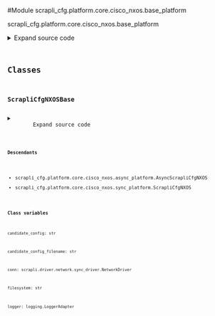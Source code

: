 <link rel="preload stylesheet" as="style" href="https://cdnjs.cloudflare.com/ajax/libs/10up-sanitize.css/11.0.1/sanitize.min.css" integrity="sha256-PK9q560IAAa6WVRRh76LtCaI8pjTJ2z11v0miyNNjrs=" crossorigin>
<link rel="preload stylesheet" as="style" href="https://cdnjs.cloudflare.com/ajax/libs/10up-sanitize.css/11.0.1/typography.min.css" integrity="sha256-7l/o7C8jubJiy74VsKTidCy1yBkRtiUGbVkYBylBqUg=" crossorigin>
<link rel="stylesheet preload" as="style" href="https://cdnjs.cloudflare.com/ajax/libs/highlight.js/10.1.1/styles/github.min.css" crossorigin>
<script defer src="https://cdnjs.cloudflare.com/ajax/libs/highlight.js/10.1.1/highlight.min.js" integrity="sha256-Uv3H6lx7dJmRfRvH8TH6kJD1TSK1aFcwgx+mdg3epi8=" crossorigin></script>
<script>window.addEventListener('DOMContentLoaded', () => hljs.initHighlighting())</script>















#Module scrapli_cfg.platform.core.cisco_nxos.base_platform

scrapli_cfg.platform.core.cisco_nxos.base_platform

<details class="source">
    <summary>
        <span>Expand source code</span>
    </summary>
    <pre>
        <code class="python">
"""scrapli_cfg.platform.core.cisco_nxos.base_platform"""
import re
from datetime import datetime
from logging import LoggerAdapter
from typing import List, Tuple

from scrapli.driver.network.sync_driver import NetworkDriver
from scrapli_cfg.exceptions import (
    FailedToFetchSpaceAvailable,
    GetConfigError,
    InsufficientSpaceAvailable,
)
from scrapli_cfg.platform.core.cisco_nxos.patterns import (
    BYTES_FREE,
    CHECKPOINT_LINE,
    OUTPUT_HEADER_PATTERN,
    VERSION_PATTERN,
)
from scrapli_cfg.response import ScrapliCfgResponse

CONFIG_SOURCES = [
    "running",
    "startup",
]


class ScrapliCfgNXOSBase:
    logger: LoggerAdapter
    candidate_config: str
    candidate_config_filename: str
    _replace: bool
    filesystem: str
    _filesystem_space_available_buffer_perc: int
    conn: NetworkDriver

    def _post_get_filesystem_space_available(self, output: str) -> int:
        """
        Handle post "get_filesystem_space_available" operations for parity between sync and async

        Args:
            output: output that was fetched from the device

        Returns:
            int: bytes of space available on filesystem

        Raises:
            FailedToFetchSpaceAvailable: if could not determine space available... duh :)

        """
        self.logger.info("determining space available from device output")

        bytes_available_match = re.search(pattern=BYTES_FREE, string=output)
        if not bytes_available_match:
            msg = "could not determine space available on filesystem"
            self.logger.critical(msg)
            raise FailedToFetchSpaceAvailable(msg)

        return int(bytes_available_match.groupdict()["bytes_available"])

    def _space_available(self, filesystem_bytes_available: int) -> None:
        """
        Space available operations for parity between sync and async

        It seems that the length of the config is near enough 1:1 to the size it takes up
        on the disk... so roll w/ that plus a bit of buffer based on the available buffer perc

        Args:
            filesystem_bytes_available: bytes available on filesystem

        Returns:
            None

        Raises:
            InsufficientSpaceAvailable: if... insufficient space available....

        """
        if filesystem_bytes_available < (
            len(self.candidate_config) / (self._filesystem_space_available_buffer_perc / 100)
        ) + len(self.candidate_config):
            # filesystem has less than candidate config file size + 10% (by default) space, bail out
            msg = (
                f"insufficient space available for candidate config + "
                f"{self._filesystem_space_available_buffer_perc}% (buffer)"
            )
            self.logger.critical(msg)
            raise InsufficientSpaceAvailable(msg)

    @staticmethod
    def _parse_version(device_output: str) -> str:
        """
        Parse version string out of device output

        Args:
            device_output: output from show version command

        Returns:
            str: device version string

        Raises:
            N/A

        """
        version_string_search = re.search(pattern=VERSION_PATTERN, string=device_output)

        if not version_string_search:
            return ""

        version_string = version_string_search.group(0) or ""
        return version_string

    def _reset_config_session(self) -> None:
        """
        Reset config session info

        Resets the candidate config and config session name attributes -- when these are "empty" we
        know there is no current config session

        Args:
            N/A

        Returns:
            None

        Raises:
            N/A

        """
        self.logger.debug("resetting candidate config and config session name")
        self.candidate_config = ""
        self.candidate_config_filename = ""

    @staticmethod
    def _get_config_command(source: str) -> str:
        """
        Return command to use to get config based on the provided source

        Args:
            source: name of the config source, generally running|startup

        Returns:
            str: command to use to fetch the requested config

        Raises:
            N/A

        """
        if source == "running":
            return "show running-config"
        return "show startup-config"

    def _get_diff_command(self, source: str) -> str:
        """
        Generate diff command based on source to diff and filesystem/candidate config name

        Args:
            source: config source to gen diff for

        Returns:
            str: command to use to diff the configuration

        Raises:
            N/A

        """
        if self._replace:
            return (
                f"show diff rollback-patch {source}-config file {self.filesystem}"
                f"{self.candidate_config_filename}"
            )
        return ""

    def _prepare_config_payloads(self, config: str) -> str:
        """
        Prepare a configuration so it can be nicely sent to the device via scrapli

        Args:
            config: configuration to prep

        Returns:
            str: string of config lines to write to candidate config file

        Raises:
            N/A

        """
        # with the "normal" method (the way iosxe does this) it seems to want to stop at 250ish
        # lines... so this works but its kinda wonky... the actual lines we want to put in the text
        # file are enclosed in curly braces for tcl-reasons i guess
        tclsh_filesystem = f"/{self.filesystem.strip(':')}/"
        tclsh_start_file = f'set fl [open "{tclsh_filesystem}{self.candidate_config_filename}" wb+]'
        tcl_config = "\n".join(
            [f"puts -nonewline $fl {{{line}\r}}" for line in config.splitlines()]
        )
        tclsh_end_file = "close $fl"
        final_config = "\n".join((tclsh_start_file, tcl_config, tclsh_end_file))

        return final_config

    def _prepare_load_config(self, config: str, replace: bool) -> str:
        """
        Handle pre "load_config" operations for parity between sync and async

        Args:
            config: candidate config to load
            replace: True/False replace the configuration; passed here so it can be set at the class
                level as we need to stay in config mode and we need to know if we are doing a merge
                or a replace when we go to diff things

        Returns:
            str: string of config to write to candidate config file

        Raises:
            N/A

        """
        self.candidate_config = config

        if not self.candidate_config_filename:
            self.candidate_config_filename = f"scrapli_cfg_{round(datetime.now().timestamp())}"
            self.logger.debug(
                f"candidate config file name will be '{self.candidate_config_filename}'"
            )

        config = self._prepare_config_payloads(config=config)
        self._replace = replace

        return config

    def _normalize_source_candidate_configs(self, source_config: str) -> Tuple[str, str]:
        """
        Normalize candidate config and source config so that we can easily diff them

        Args:
            source_config: current config of the source config store

        Returns:
            ScrapliCfgDiff: scrapli cfg diff object

        Raises:
            N/A

        """
        self.logger.debug("normalizing source and candidate configs for diff object")

        source_config = re.sub(pattern=OUTPUT_HEADER_PATTERN, string=source_config, repl="")
        source_config = "\n".join(line for line in source_config.splitlines() if line)
        candidate_config = re.sub(pattern=CHECKPOINT_LINE, string=self.candidate_config, repl="")
        candidate_config = re.sub(pattern=OUTPUT_HEADER_PATTERN, string=candidate_config, repl="")
        candidate_config = "\n".join(line for line in candidate_config.splitlines() if line)

        return source_config, candidate_config

    def _pre_get_checkpoint(self) -> Tuple[ScrapliCfgResponse, List[str]]:
        """
        Handle pre "get_checkpoint" operations for parity between sync and async

        Args:
            N/A

        Returns:
            list: list of commands needed to generate checkpoint and show it

        Raises:
            N/A

        """
        self.logger.info("get_checkpoint requested")

        tmp_timestamp = round(datetime.now().timestamp())
        checkpoint_commands = [
            "terminal dont-ask",
            f"checkpoint file {self.filesystem}scrapli_cfg_tmp_{tmp_timestamp}",
            f"show file {self.filesystem}scrapli_cfg_tmp_{tmp_timestamp}",
            f"delete {self.filesystem}scrapli_cfg_tmp_{tmp_timestamp}",
        ]

        response = ScrapliCfgResponse(
            host=self.conn.host, raise_for_status_exception=GetConfigError
        )

        return response, checkpoint_commands
        </code>
    </pre>
</details>




## Classes

### ScrapliCfgNXOSBase



<details class="source">
    <summary>
        <span>Expand source code</span>
    </summary>
    <pre>
        <code class="python">
class ScrapliCfgNXOSBase:
    logger: LoggerAdapter
    candidate_config: str
    candidate_config_filename: str
    _replace: bool
    filesystem: str
    _filesystem_space_available_buffer_perc: int
    conn: NetworkDriver

    def _post_get_filesystem_space_available(self, output: str) -> int:
        """
        Handle post "get_filesystem_space_available" operations for parity between sync and async

        Args:
            output: output that was fetched from the device

        Returns:
            int: bytes of space available on filesystem

        Raises:
            FailedToFetchSpaceAvailable: if could not determine space available... duh :)

        """
        self.logger.info("determining space available from device output")

        bytes_available_match = re.search(pattern=BYTES_FREE, string=output)
        if not bytes_available_match:
            msg = "could not determine space available on filesystem"
            self.logger.critical(msg)
            raise FailedToFetchSpaceAvailable(msg)

        return int(bytes_available_match.groupdict()["bytes_available"])

    def _space_available(self, filesystem_bytes_available: int) -> None:
        """
        Space available operations for parity between sync and async

        It seems that the length of the config is near enough 1:1 to the size it takes up
        on the disk... so roll w/ that plus a bit of buffer based on the available buffer perc

        Args:
            filesystem_bytes_available: bytes available on filesystem

        Returns:
            None

        Raises:
            InsufficientSpaceAvailable: if... insufficient space available....

        """
        if filesystem_bytes_available < (
            len(self.candidate_config) / (self._filesystem_space_available_buffer_perc / 100)
        ) + len(self.candidate_config):
            # filesystem has less than candidate config file size + 10% (by default) space, bail out
            msg = (
                f"insufficient space available for candidate config + "
                f"{self._filesystem_space_available_buffer_perc}% (buffer)"
            )
            self.logger.critical(msg)
            raise InsufficientSpaceAvailable(msg)

    @staticmethod
    def _parse_version(device_output: str) -> str:
        """
        Parse version string out of device output

        Args:
            device_output: output from show version command

        Returns:
            str: device version string

        Raises:
            N/A

        """
        version_string_search = re.search(pattern=VERSION_PATTERN, string=device_output)

        if not version_string_search:
            return ""

        version_string = version_string_search.group(0) or ""
        return version_string

    def _reset_config_session(self) -> None:
        """
        Reset config session info

        Resets the candidate config and config session name attributes -- when these are "empty" we
        know there is no current config session

        Args:
            N/A

        Returns:
            None

        Raises:
            N/A

        """
        self.logger.debug("resetting candidate config and config session name")
        self.candidate_config = ""
        self.candidate_config_filename = ""

    @staticmethod
    def _get_config_command(source: str) -> str:
        """
        Return command to use to get config based on the provided source

        Args:
            source: name of the config source, generally running|startup

        Returns:
            str: command to use to fetch the requested config

        Raises:
            N/A

        """
        if source == "running":
            return "show running-config"
        return "show startup-config"

    def _get_diff_command(self, source: str) -> str:
        """
        Generate diff command based on source to diff and filesystem/candidate config name

        Args:
            source: config source to gen diff for

        Returns:
            str: command to use to diff the configuration

        Raises:
            N/A

        """
        if self._replace:
            return (
                f"show diff rollback-patch {source}-config file {self.filesystem}"
                f"{self.candidate_config_filename}"
            )
        return ""

    def _prepare_config_payloads(self, config: str) -> str:
        """
        Prepare a configuration so it can be nicely sent to the device via scrapli

        Args:
            config: configuration to prep

        Returns:
            str: string of config lines to write to candidate config file

        Raises:
            N/A

        """
        # with the "normal" method (the way iosxe does this) it seems to want to stop at 250ish
        # lines... so this works but its kinda wonky... the actual lines we want to put in the text
        # file are enclosed in curly braces for tcl-reasons i guess
        tclsh_filesystem = f"/{self.filesystem.strip(':')}/"
        tclsh_start_file = f'set fl [open "{tclsh_filesystem}{self.candidate_config_filename}" wb+]'
        tcl_config = "\n".join(
            [f"puts -nonewline $fl {{{line}\r}}" for line in config.splitlines()]
        )
        tclsh_end_file = "close $fl"
        final_config = "\n".join((tclsh_start_file, tcl_config, tclsh_end_file))

        return final_config

    def _prepare_load_config(self, config: str, replace: bool) -> str:
        """
        Handle pre "load_config" operations for parity between sync and async

        Args:
            config: candidate config to load
            replace: True/False replace the configuration; passed here so it can be set at the class
                level as we need to stay in config mode and we need to know if we are doing a merge
                or a replace when we go to diff things

        Returns:
            str: string of config to write to candidate config file

        Raises:
            N/A

        """
        self.candidate_config = config

        if not self.candidate_config_filename:
            self.candidate_config_filename = f"scrapli_cfg_{round(datetime.now().timestamp())}"
            self.logger.debug(
                f"candidate config file name will be '{self.candidate_config_filename}'"
            )

        config = self._prepare_config_payloads(config=config)
        self._replace = replace

        return config

    def _normalize_source_candidate_configs(self, source_config: str) -> Tuple[str, str]:
        """
        Normalize candidate config and source config so that we can easily diff them

        Args:
            source_config: current config of the source config store

        Returns:
            ScrapliCfgDiff: scrapli cfg diff object

        Raises:
            N/A

        """
        self.logger.debug("normalizing source and candidate configs for diff object")

        source_config = re.sub(pattern=OUTPUT_HEADER_PATTERN, string=source_config, repl="")
        source_config = "\n".join(line for line in source_config.splitlines() if line)
        candidate_config = re.sub(pattern=CHECKPOINT_LINE, string=self.candidate_config, repl="")
        candidate_config = re.sub(pattern=OUTPUT_HEADER_PATTERN, string=candidate_config, repl="")
        candidate_config = "\n".join(line for line in candidate_config.splitlines() if line)

        return source_config, candidate_config

    def _pre_get_checkpoint(self) -> Tuple[ScrapliCfgResponse, List[str]]:
        """
        Handle pre "get_checkpoint" operations for parity between sync and async

        Args:
            N/A

        Returns:
            list: list of commands needed to generate checkpoint and show it

        Raises:
            N/A

        """
        self.logger.info("get_checkpoint requested")

        tmp_timestamp = round(datetime.now().timestamp())
        checkpoint_commands = [
            "terminal dont-ask",
            f"checkpoint file {self.filesystem}scrapli_cfg_tmp_{tmp_timestamp}",
            f"show file {self.filesystem}scrapli_cfg_tmp_{tmp_timestamp}",
            f"delete {self.filesystem}scrapli_cfg_tmp_{tmp_timestamp}",
        ]

        response = ScrapliCfgResponse(
            host=self.conn.host, raise_for_status_exception=GetConfigError
        )

        return response, checkpoint_commands
        </code>
    </pre>
</details>


#### Descendants
- scrapli_cfg.platform.core.cisco_nxos.async_platform.AsyncScrapliCfgNXOS
- scrapli_cfg.platform.core.cisco_nxos.sync_platform.ScrapliCfgNXOS
#### Class variables

    
`candidate_config: str`




    
`candidate_config_filename: str`




    
`conn: scrapli.driver.network.sync_driver.NetworkDriver`




    
`filesystem: str`




    
`logger: logging.LoggerAdapter`